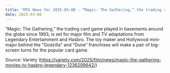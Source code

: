 ```yaml
---
title: "MTG News for 2025-03-08 - “Magic: The Gathering,” the trading card game play..."
date: 2025-03-08
---
```


“Magic: The Gathering,” the trading card game played in basements around the globe since 1993, is set for major film and TV adaptations from Legendary Entertainment and Hasbro. The toy maker and Hollywood mini-major behind the “Godzilla” and “Dune” franchises will make a pair of big-screen turns for the popular card game.

Source: Variety (https://variety.com/2025/film/news/magic-the-gathering-movies-tv-hasbro-legendary-1236299642/)
